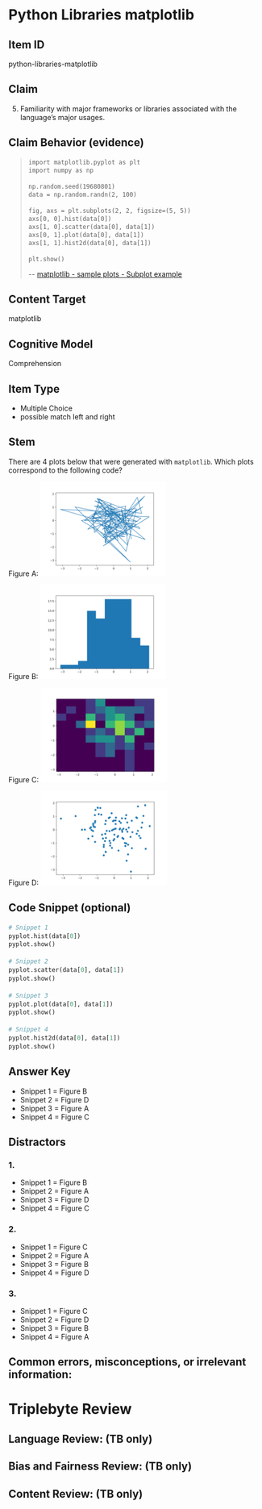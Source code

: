 # Python Libraries matplotlib

## Item ID
python-libraries-matplotlib

## Claim
5. Familiarity with major frameworks or libraries associated with the language’s major usages.

## Claim Behavior (evidence)
>     import matplotlib.pyplot as plt
>     import numpy as np
>     
>     np.random.seed(19680801)
>     data = np.random.randn(2, 100)
>     
>     fig, axs = plt.subplots(2, 2, figsize=(5, 5))
>     axs[0, 0].hist(data[0])
>     axs[1, 0].scatter(data[0], data[1])
>     axs[0, 1].plot(data[0], data[1])
>     axs[1, 1].hist2d(data[0], data[1])
>     
>     plt.show()
> -- [matplotlib - sample plots - Subplot example](https://matplotlib.org/tutorials/introductory/sample_plots.html#subplot-example)

## Content Target
matplotlib

## Cognitive Model
Comprehension

## Item Type
* Multiple Choice
* possible match left and right

## Stem
There are 4 plots below that were generated with `matplotlib`.
Which plots correspond to the following code?

Figure A:
<img src="Figure_A.png" width=250>

Figure B:
<img src="Figure_B.png" width=250>

Figure C:
<img src="Figure_C.png" width=250>

Figure D:
<img src="Figure_D.png" width=250>

## Code Snippet (optional)

```python
# Snippet 1
pyplot.hist(data[0])
pyplot.show()

# Snippet 2
pyplot.scatter(data[0], data[1])
pyplot.show()

# Snippet 3
pyplot.plot(data[0], data[1])
pyplot.show()

# Snippet 4
pyplot.hist2d(data[0], data[1])
pyplot.show()
```

## Answer Key
* Snippet 1 = Figure B
* Snippet 2 = Figure D
* Snippet 3 = Figure A
* Snippet 4 = Figure C

## Distractors

### 1.
* Snippet 1 = Figure B
* Snippet 2 = Figure A
* Snippet 3 = Figure D
* Snippet 4 = Figure C

### 2.
* Snippet 1 = Figure C
* Snippet 2 = Figure A
* Snippet 3 = Figure B
* Snippet 4 = Figure D

### 3.
* Snippet 1 = Figure C
* Snippet 2 = Figure D
* Snippet 3 = Figure B
* Snippet 4 = Figure A


## Common errors, misconceptions, or irrelevant information:


# Triplebyte Review


## Language Review: (TB only)


## Bias and Fairness Review: (TB only)


## Content Review: (TB only)

